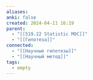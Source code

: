```yaml
---
aliases: 
anki: false
created: 2024-04-11 16:19
parent:
  - "[[519.22 Statistic MOC]]"
  - "[[Гипотеза]]"
connected:
  - "[[Научные гипотезы]]"
  - "[[Научный метод]]"
tags:
  - empty
---
```

